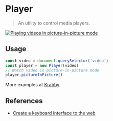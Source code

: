 # Player

> An utility to control media players.

[![Playing videos in picture-in-picture mode](https://img.youtube.com/vi_webp/zgSx1AE6pig/maxresdefault.webp)](https://youtu.be/zgSx1AE6pig)

## Usage

``` javascript
const video = document.querySelector('video')
const player = new Player(video)
// Watch video in picture-in-picture mode
player.pictureInPicture()
```

More examples at [Krabby].

## References

- [Create a keyboard interface to the web]

[Krabby]: https://krabby.netlify.com
[Create a keyboard interface to the web]: https://alexherbo2.github.io/blog/chrome/create-a-keyboard-interface-to-the-web/
